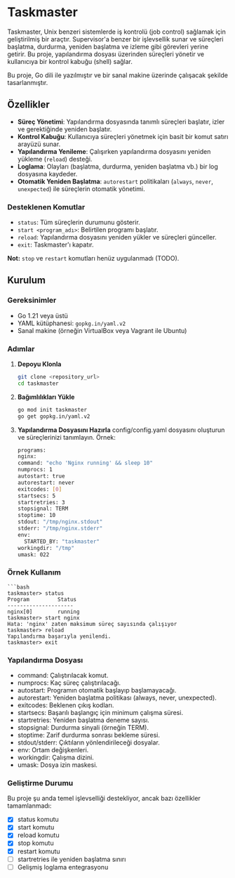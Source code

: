 # Taskmaster

Taskmaster, Unix benzeri sistemlerde iş kontrolü (job control) sağlamak için geliştirilmiş bir araçtır. Supervisor'a benzer bir işlevsellik sunar ve süreçleri başlatma, durdurma, yeniden başlatma ve izleme gibi görevleri yerine getirir. Bu proje, yapılandırma dosyası üzerinden süreçleri yönetir ve kullanıcıya bir kontrol kabuğu (shell) sağlar.

Bu proje, Go dili ile yazılmıştır ve bir sanal makine üzerinde çalışacak şekilde tasarlanmıştır.

## Özellikler
- **Süreç Yönetimi**: Yapılandırma dosyasında tanımlı süreçleri başlatır, izler ve gerektiğinde yeniden başlatır.
- **Kontrol Kabuğu**: Kullanıcıya süreçleri yönetmek için basit bir komut satırı arayüzü sunar.
- **Yapılandırma Yenileme**: Çalışırken yapılandırma dosyasını yeniden yükleme (`reload`) desteği.
- **Loglama**: Olayları (başlatma, durdurma, yeniden başlatma vb.) bir log dosyasına kaydeder.
- **Otomatik Yeniden Başlatma**: `autorestart` politikaları (`always`, `never`, `unexpected`) ile süreçlerin otomatik yönetimi.

### Desteklenen Komutlar
- `status`: Tüm süreçlerin durumunu gösterir.
- `start <program_adı>`: Belirtilen programı başlatır.
- `reload`: Yapılandırma dosyasını yeniden yükler ve süreçleri günceller.
- `exit`: Taskmaster'ı kapatır.

**Not:** `stop` ve `restart` komutları henüz uygulanmadı (TODO).

## Kurulum

### Gereksinimler
- Go 1.21 veya üstü
- YAML kütüphanesi: `gopkg.in/yaml.v2`
- Sanal makine (örneğin VirtualBox veya Vagrant ile Ubuntu)

### Adımlar
1. **Depoyu Klonla**
   ```bash
   git clone <repository_url>
   cd taskmaster
2. **Bağımlılıkları Yükle**
    ```bash
    go mod init taskmaster
    go get gopkg.in/yaml.v2
3. **Yapılandırma Dosyasını Hazırla** config/config.yaml dosyasını oluşturun ve süreçlerinizi tanımlayın. Örnek:

    ```bash
    programs:
   nginx:
    command: "echo 'Nginx running' && sleep 10"
    numprocs: 1
    autostart: true
    autorestart: never
    exitcodes: [0]
    startsecs: 5
    startretries: 3
    stopsignal: TERM
    stoptime: 10
    stdout: "/tmp/nginx.stdout"
    stderr: "/tmp/nginx.stderr"
    env:
      STARTED_BY: "taskmaster"
    workingdir: "/tmp"
    umask: 022

### Örnek Kullanım
    
    ```bash
    taskmaster> status
    Program         Status
    ---------------------
    nginx[0]        running
    taskmaster> start nginx
    Hata: 'nginx' zaten maksimum süreç sayısında çalışıyor
    taskmaster> reload
    Yapılandırma başarıyla yenilendi.
    taskmaster> exit

### Yapılandırma Dosyası

- command: Çalıştırılacak komut.
- numprocs: Kaç süreç çalıştırılacağı.
- autostart: Programın otomatik başlayıp başlamayacağı.
- autorestart: Yeniden başlatma politikası (always, never,  unexpected).
- exitcodes: Beklenen çıkış kodları.
- startsecs: Başarılı başlangıç için minimum çalışma süresi.
- startretries: Yeniden başlatma deneme sayısı.
- stopsignal: Durdurma sinyali (örneğin TERM).
- stoptime: Zarif durdurma sonrası bekleme süresi.
- stdout/stderr: Çıktıların yönlendirileceği dosyalar.
- env: Ortam değişkenleri.
- workingdir: Çalışma dizini.
- umask: Dosya izin maskesi.


### Geliştirme Durumu
Bu proje şu anda temel işlevselliği destekliyor, ancak bazı özellikler tamamlanmadı:

- [x] status komutu
- [x] start komutu
- [x] reload komutu
- [x] stop komutu
- [x] restart komutu
- [ ] startretries ile yeniden başlatma sınırı
- [ ] Gelişmiş loglama entegrasyonu